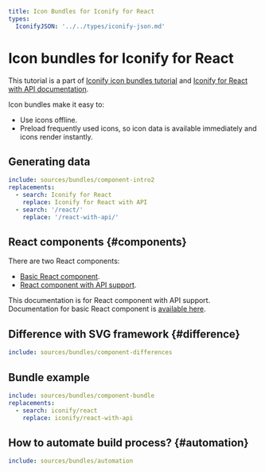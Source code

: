 ```yaml
title: Icon Bundles for Iconify for React
types:
  IconifyJSON: '../../types/iconify-json.md'
```

# Icon bundles for Iconify for React

This tutorial is a part of [Iconify icon bundles tutorial](./index.md) and [Iconify for React with API documentation](../../implementations/react-with-api/index.md).

Icon bundles make it easy to:

- Use icons offline.
- Preload frequently used icons, so icon data is available immediately and icons render instantly.

## Generating data

```yaml
include: sources/bundles/component-intro2
replacements:
  - search: Iconify for React
    replace: Iconify for React with API
  - search: '/react/'
    replace: '/react-with-api/'
```

## React components {#components}

There are two React components:

- [Basic React component](../../implementations/react/index.md).
- [React component with API support](../../implementations/react-with-api/index.md).

This documentation is for React component with API support. Documentation for basic React component is [available here](./react.md).

## Difference with SVG framework {#difference}

```yaml
include: sources/bundles/component-differences
```

## Bundle example

```yaml
include: sources/bundles/component-bundle
replacements:
  - search: iconify/react
    replace: iconify/react-with-api
```

## How to automate build process? {#automation}

```yaml
include: sources/bundles/automation
```
